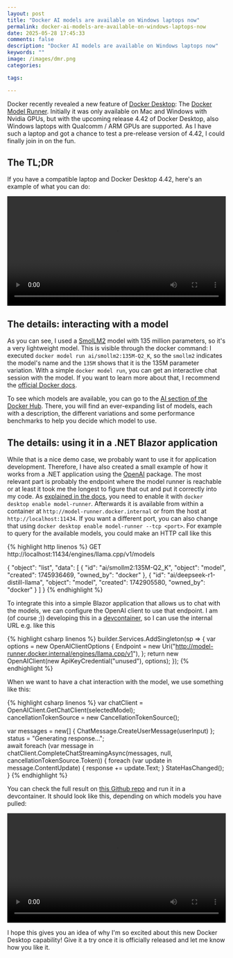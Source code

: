 ```yaml
---
layout: post
title: "Docker AI models are available on Windows laptops now"
permalink: docker-ai-models-are-available-on-windows-laptops-now
date: 2025-05-28 17:45:33
comments: false
description: "Docker AI models are available on Windows laptops now"
keywords: ""
image: /images/dmr.png
categories:

tags:

---
```


Docker recently revealed a new feature of [Docker Desktop][dd]: The [Docker Model Runner][dmr]. Initially it was only available on Mac and Windows with Nvidia GPUs, but with the upcoming release 4.42 of Docker Desktop, also Windows laptops with Qualcomm / ARM GPUs are supported. As I have such a laptop and got a chance to test a pre-release version of 4.42, I could finally join in on the fun.

## The TL;DR

If you have a compatible laptop and Docker Desktop 4.42, here's an example of what you can do:

<video width="100%" controls="">
  <source type="video/mp4" src="/images/docker model runner.mp4" />
</video>

## The details: interacting with a model

As you can see, I used a [SmolLM2] model with 135 million parameters, so it's a very lightweight model. This is visible through the docker command: I executed `docker model run ai/smollm2:135M-Q2_K`, so the `smollm2` indicates the model's name and the `135M` shows that it is the 135M parameter variation. With a simple `docker model run`, you can get an interactive chat session with the model. If you want to learn more about that, I recommend the [official Docker docs][dmr-docs].

To see which models are available, you can go to the [AI section of the Docker Hub][hub-ai]. There, you will find an ever-expanding list of models, each with a description, the different variations and some performance benchmarks to help you decide which model to use.

## The details: using it in a .NET Blazor application

While that is a nice demo case, we probably want to use it for application development. Therefore, I have also created a small example of how it works from a .NET application using the [OpenAI][oa] package. The most relevant part is probably the endpoint where the model runner is reachable or at least it took me the longest to figure that out and put it correctly into my code. As [explained in the docs][endpoint], you need to enable it with `docker desktop enable model-runner`. Afterwards it is available from within a container at `http://model-runner.docker.internal` or from the host at `http://localhost:11434`. If you want a different port, you can also change that using `docker desktop enable model-runner --tcp <port>`. For example to query for the available models, you could make an HTTP call like this

{% highlight http linenos %}
GET http://localhost:11434/engines/llama.cpp/v1/models

{
  "object": "list",
  "data": [
    {
      "id": "ai/smollm2:135M-Q2_K",
      "object": "model",
      "created": 1745936469,
      "owned_by": "docker"
    },
    {
      "id": "ai/deepseek-r1-distill-llama",
      "object": "model",
      "created": 1742905580,
      "owned_by": "docker"
    }
  ]
}
{% endhighlight %}

To integrate this into a simple Blazor application that allows us to chat with the models, we can configure the OpenAI client to use that endpoint. I am (of course ;)) developing this in a [devcontainer][dc], so I can use the internal URL e.g. like this

{% highlight csharp linenos %}
builder.Services.AddSingleton(sp =>
{
    var options = new OpenAIClientOptions
    {
        Endpoint = new Uri("http://model-runner.docker.internal/engines/llama.cpp/v1"),
    };
    return new OpenAIClient(new ApiKeyCredential("unused"), options);
});
{% endhighlight %}

When we want to have a chat interaction with the model, we use something like this:

{% highlight csharp linenos %}
var chatClient = OpenAIClient.GetChatClient(selectedModel);          
cancellationTokenSource = new CancellationTokenSource();

var messages = new[] { ChatMessage.CreateUserMessage(userInput) };
status = "Generating response...";	
await foreach (var message in chatClient.CompleteChatStreamingAsync(messages, null, cancellationTokenSource.Token))
{
    foreach (var update in message.ContentUpdate) {
        response += update.Text;
    }
    StateHasChanged();
}
{% endhighlight %}

You can check the full result on [this Github repo][gh] and run it in a devcontainer. It should look like this, depending on which models you have pulled:

<video width="100%" controls="">
  <source type="video/mp4" src="/images/docker model runner chat app.mp4" />
</video>

I hope this gives you an idea of why I'm so excited about this new Docker Desktop capability! Give it a try once it is officially released and let me know how you like it.

[dmr]: https://www.docker.com/blog/introducing-docker-model-runner/
[dd]: https://www.docker.com/products/docker-desktop/
[smollm2]: https://github.com/huggingface/smollm
[dmr-docs]: https://docs.docker.com/model-runner/
[hub-ai]: https://hub.docker.com/u/ai
[oa]: https://www.nuget.org/packages/OpenAI/
[endpoint]: https://docs.docker.com/model-runner/#how-do-i-interact-through-the-openai-api
[gh]: https://github.com/tfenster/dotnet-model-runner
[dc]: https://code.visualstudio.com/docs/devcontainers/containers